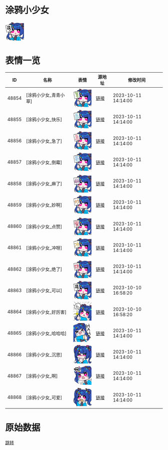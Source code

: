 # 涂鸦小少女

<img src="./cover.png" height="60" alt="cover" />

# 表情一览

|ID|名称|表情|源地址|修改时间|
|----|----|----|----|----|
|48854|[涂鸦小少女_青青小草]|<img src="./pic/048854_%5B涂鸦小少女_青青小草%5D.png" height="60" alt="青青小草"/>|[链接](https://i0.hdslb.com/bfs/garb/fe5e2457fb24042faffbbe1792901199c6e444b3.png)|2023-10-11 14:14:00|
|48855|[涂鸦小少女_快乐]|<img src="./pic/048855_%5B涂鸦小少女_快乐%5D.png" height="60" alt="快乐"/>|[链接](https://i0.hdslb.com/bfs/garb/c5b6518e1f6d79cb14dd743c7c323e0c1c295598.png)|2023-10-11 14:14:00|
|48856|[涂鸦小少女_急了]|<img src="./pic/048856_%5B涂鸦小少女_急了%5D.png" height="60" alt="急了"/>|[链接](https://i0.hdslb.com/bfs/garb/7e9004b0e2e20cc7e9c102dd984d205c0a6a5d67.png)|2023-10-11 14:14:00|
|48857|[涂鸦小少女_倒霉]|<img src="./pic/048857_%5B涂鸦小少女_倒霉%5D.png" height="60" alt="倒霉"/>|[链接](https://i0.hdslb.com/bfs/garb/1f2e457ccf3faa6a534080dd07231035999d16ff.png)|2023-10-11 14:14:00|
|48858|[涂鸦小少女_麻了]|<img src="./pic/048858_%5B涂鸦小少女_麻了%5D.png" height="60" alt="麻了"/>|[链接](https://i0.hdslb.com/bfs/garb/b3d553936cd7ad68ff740fbda1f6f999cb5ff0d8.png)|2023-10-11 14:14:00|
|48859|[涂鸦小少女_妙啊]|<img src="./pic/048859_%5B涂鸦小少女_妙啊%5D.png" height="60" alt="妙啊"/>|[链接](https://i0.hdslb.com/bfs/garb/24ebf63be07a5d2366504fde0f2c014f4b0913cf.png)|2023-10-11 14:14:00|
|48860|[涂鸦小少女_点赞]|<img src="./pic/048860_%5B涂鸦小少女_点赞%5D.png" height="60" alt="点赞"/>|[链接](https://i0.hdslb.com/bfs/garb/b73e7b3db96bfa50c81f83ea610b43842567efe2.png)|2023-10-11 14:14:00|
|48861|[涂鸦小少女_冲呀]|<img src="./pic/048861_%5B涂鸦小少女_冲呀%5D.png" height="60" alt="冲呀"/>|[链接](https://i0.hdslb.com/bfs/garb/7a5c96cd84a1ad3931679bf7479620853a283bdf.png)|2023-10-11 14:14:00|
|48862|[涂鸦小少女_绝了]|<img src="./pic/048862_%5B涂鸦小少女_绝了%5D.png" height="60" alt="绝了"/>|[链接](https://i0.hdslb.com/bfs/garb/e10fd2a4214042b75f6c650c15f8a9cb62850eaf.png)|2023-10-11 14:14:00|
|48863|[涂鸦小少女_可以]|<img src="./pic/048863_%5B涂鸦小少女_可以%5D.png" height="60" alt="可以"/>|[链接](https://i0.hdslb.com/bfs/garb/8d9ea82855267ee1f930bb9144a55160a2c09d19.png)|2023-10-10 16:58:20|
|48864|[涂鸦小少女_好厉害]|<img src="./pic/048864_%5B涂鸦小少女_好厉害%5D.png" height="60" alt="好厉害"/>|[链接](https://i0.hdslb.com/bfs/garb/78392a2e32676c5f4b73d22bd2f9aac8efba34da.png)|2023-10-10 16:58:20|
|48865|[涂鸦小少女_哈哈哈]|<img src="./pic/048865_%5B涂鸦小少女_哈哈哈%5D.png" height="60" alt="哈哈哈"/>|[链接](https://i0.hdslb.com/bfs/garb/d8f0a9f032aa19b34b4555930a19efe9e9ed223f.png)|2023-10-11 14:14:00|
|48866|[涂鸦小少女_沉思]|<img src="./pic/048866_%5B涂鸦小少女_沉思%5D.png" height="60" alt="沉思"/>|[链接](https://i0.hdslb.com/bfs/garb/06c1b30a446e292ccc542ccefeaf1f0df47f5391.png)|2023-10-11 14:14:00|
|48867|[涂鸦小少女_啊]|<img src="./pic/048867_%5B涂鸦小少女_啊%5D.png" height="60" alt="啊"/>|[链接](https://i0.hdslb.com/bfs/garb/232b2bc87eab2acd9772a23b8c0d3234b8a2752b.png)|2023-10-11 14:14:00|
|48868|[涂鸦小少女_可爱]|<img src="./pic/048868_%5B涂鸦小少女_可爱%5D.png" height="60" alt="可爱"/>|[链接](https://i0.hdslb.com/bfs/garb/a115b967f07a6d2a217b4c8b6b45c479543a91f6.png)|2023-10-11 14:14:00|

# 原始数据

[跳转](./raw.json)

